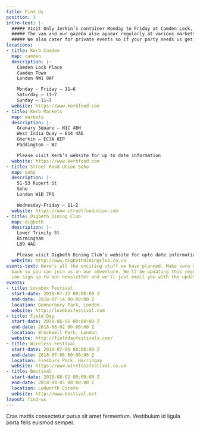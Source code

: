 ```yaml
---
title: Find Us
position: 3
intro-text: |-
  ##### Visit Only Jerkin’s container Monday to Friday at Camden Lock, EC2: just off Camden Market.
  ##### The van and our gazebo also appear regularly at various markets across London including Camden Lock Market on Saturdays and Sunday Keep an eye on social channels for the latest goings on.
  ##### We also cater for private events so if your party needs us get in touch via [hello@onlyjerkin.com](mailto:onlyjerkin.com)
locations:
- title: Kerb Camden
  map: camden
  description: |-
    Camden Lock Place  
    Camden Town  
    London NW1 8AF

    Monday - Friday — 11—6  
    Saturday — 11—7  
    Sunday — 11—7
  website: https://www.kerbfood.com
- title: Kerb Markets
  map: markets
  description: |-
    Granary Square — N1C 4BH  
    West India Quay — E14 4AE  
    Gherkin — EC3A 8EP  
    Paddington — W2  

    Please visit Kerb’s website for up to date information
  website: https://www.kerbfood.com
- title: Street Food Union Soho
  map: soho
  description: |-
    51-53 Rupert St  
    Soho  
    London W1D 7PQ  

    Wednesday-Friday — 11—2
  website: https://www.streetfoodunion.com
- title: Digbeth Dining Club
  map: digbeth
  description: |-
    Lower Trinity St  
    Birmingham  
    LB9 4AG

    Please visit Digbeth Dining Club’s website for upto date information
  website: http://www.digbethdiningclub.co.uk
events-text: Here's all the exciting stuff we have planned. Make sure you keep checking
  back so you can join us on our adventure. We'll be updating this regularly or you
  can sign up to our newsletter and we'll just email you with the updates.
events:
- title: Lovebox Festival
  start-date: 2018-07-13 00:00:00 Z
  end-date: 2018-07-14 00:00:00 Z
  location: Gunnerbury Park, London
  website: http://loveboxfestival.com
- title: Field Day
  start-date: 2018-06-01 00:00:00 Z
  end-date: 2018-06-02 00:00:00 Z
  location: Brockwell Park, London
  website: http://fielddayfestivals.com/
- title: Wireless Festival
  start-date: 2018-07-06 00:00:00 Z
  end-date: 2018-07-08 00:00:00 Z
  location: Finsbury Park, Harringay
  website: https://www.wirelessfestival.co.uk
- title: Bestival
  start-date: 2018-08-02 00:00:00 Z
  end-date: 2018-08-05 00:00:00 Z
  location: Ludworth Estate
  website: http://www.bestival.net
layout: find-us
---
```


Cras mattis consectetur purus sit amet fermentum. Vestibulum id ligula porta felis euismod semper.